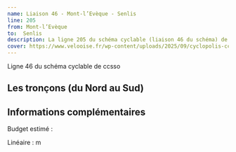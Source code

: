 ```yaml
---
name: Liaison 46 - Mont-l’Evèque - Senlis
line: 205
from: Mont-l’Evèque
to:  Senlis 
description: La ligne 205 du schéma cyclable (liaison 46 du schéma) de ccsso reliera Mont-l’Evèque à Senlis 
cover: https://www.velooise.fr/wp-content/uploads/2025/09/cyclopolis-ccsso-205.jpg
---
```

Ligne 46 du schéma cyclable de ccsso
## Les tronçons (du Nord au Sud)

## Informations complémentaires

Budget estimé : 

Linéaire :  m

